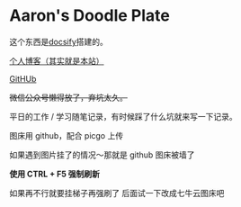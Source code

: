# Aaron's Doodle Plate

这个东西是[docsify](https://github.com/docsifyjs/docsify)搭建的。

[个人博客（其实就是本站）](https://aaronkwong929.github.io/study-notes/)

[GitHUb](https://github.com/AaronKwong929)

~~微信公众号懒得放了，弃坑太久。~~

平日的工作 / 学习随笔记录，有时候踩了什么坑就来写一下记录。

图床用 github，配合 picgo 上传

如果遇到图片挂了的情况～那就是 github 图床被墙了

**使用 CTRL + F5 强制刷新**

如果再不行就要挂梯子再强刷了 后面试一下改成七牛云图床吧
